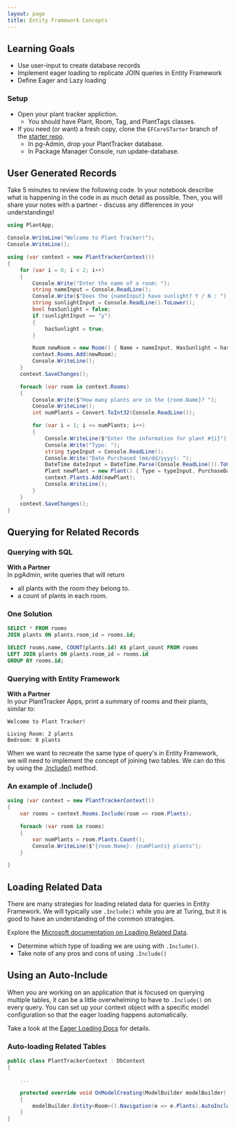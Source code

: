 ```yaml
---
layout: page
title: Entity Framework Concepts
---
```


## Learning Goals
* Use user-input to create database records
* Implement eager loading to replicate JOIN queries in Entity Framework
* Define Eager and Lazy loading

### Setup
* Open your plant tracker appliction.
    * You should have Plant, Room, Tag, and PlantTags classes.
* If you need (or want) a fresh copy, clone the `EFCoreSTarter` branch of the [starter repo](https://github.com/turingschool-examples/PlantAppStarter).
    * In pg-Admin, drop your PlantTracker database.
    * In Package Manager Console, run update-database.

## User Generated Records
<section class='call-to-action' markdown='1'>

Take 5 minutes to review the following code.  In your notebook describe what is happening in the code in as much detail as possible.  Then, you will share your notes with a partner - discuss any differences in your understandings!

```c#
using PlantApp;

Console.WriteLine("Welcome to Plant Tracker!");
Console.WriteLine();

using (var context = new PlantTrackerContext())
{
    for (var i = 0; i < 2; i++)
    {
        Console.Write("Enter the name of a room: ");
        string nameInput = Console.ReadLine();
        Console.Write($"Does the {nameInput} have sunlight? Y / N : ");
        string sunlightInput = Console.ReadLine().ToLower();
        bool hasSunlight = false;
        if (sunlightInput == "y")
        {
            hasSunlight = true;
        }

        Room newRoom = new Room() { Name = nameInput, HasSunlight = hasSunlight };
        context.Rooms.Add(newRoom);
        Console.WriteLine();
    }
    context.SaveChanges();

    foreach (var room in context.Rooms)
    {
        Console.Write($"How many plants are in the {room.Name}? ");
        Console.WriteLine();
        int numPlants = Convert.ToInt32(Console.ReadLine());

        for (var i = 1; i <= numPlants; i++)
        {
            Console.WriteLine($"Enter the information for plant #{i}");
            Console.Write("Type: ");
            string typeInput = Console.ReadLine();
            Console.Write("Date Purchased (mm/dd/yyyy): ");
            DateTime dateInput = DateTime.Parse(Console.ReadLine()).ToUniversalTime();
            Plant newPlant = new Plant() { Type = typeInput, PurchaseDate = dateInput, Room = room };
            context.Plants.Add(newPlant);
            Console.WriteLine();
        }
    }
    context.SaveChanges();
}
```

</section>

## Querying for Related Records

### Querying with SQL

<section class='call-to-action' markdown='1'>

**With a Partner**  
In pgAdmin, write queries that will return
* all plants with the room they belong to.
* a count of plants in each room.

</section>

<section class='answer' markdown='1'>

### One Solution
```sql
SELECT * FROM rooms
JOIN plants ON plants.room_id = rooms.id;

SELECT rooms.name, COUNT(plants.id) AS plant_count FROM rooms
LEFT JOIN plants ON plants.room_id = rooms.id
GROUP BY rooms.id;
```

</section>

### Querying with Entity Framework

<section class='call-to-action' markdown='1'>

**With a Partner**  
In your PlantTracker Apps, print a summary of rooms and their plants, similar to:  

```
Welcome to Plant Tracker!

Living Room: 2 plants
Bedroom: 0 plants
```

</section>

When we want to recreate the same type of query's in Entity Framework, we will need to implement the concept of joining two tables. We can do this by using the [.Include()](https://learn.microsoft.com/en-us/ef/core/querying/related-data/eager) method.

<section class='answer' markdown='1'>

### An example of .Include()
```c#
using (var context = new PlantTrackerContext())
{
    var rooms = context.Rooms.Include(room => room.Plants);

    foreach (var room in rooms)
    {
        var numPlants = room.Plants.Count();
        Console.WriteLine($"{room.Name}: {numPlants} plants");
    }

}
```

</section>


## Loading Related Data

There are many strategies for loading related data for queries in Entity Framework.  We will typically use `.Include()` while you are at Turing, but it is good to have an understanding of the common strategies.  

<section class='call-to-action' markdown='1'>

Explore the [Microsoft documentation on Loading Related Data](https://learn.microsoft.com/en-us/ef/core/querying/related-data/).  
* Determine which type of loading we are using with `.Include()`.
* Take note of any pros and cons of using `.Include()`

</section>

## Using an Auto-Include

When you are working on an application that is focused on querying multiple tables, it can be a little overwhelming to have to `.Include()` on every query.  You can set up your context object with a specific model configuration so that the eager loading happens automatically.

Take a look at the [Eager Loading Docs](https://learn.microsoft.com/en-us/ef/core/querying/related-data/eager#model-configuration-for-auto-including-navigations) for details.

<section class='answer' markdown='1'>

### Auto-loading Related Tables
```c#
public class PlantTrackerContext : DbContext
{

    ...

    protected override void OnModelCreating(ModelBuilder modelBuilder)
    {
        modelBuilder.Entity<Room>().Navigation(e => e.Plants).AutoInclude();
    }
}
```

</section>

